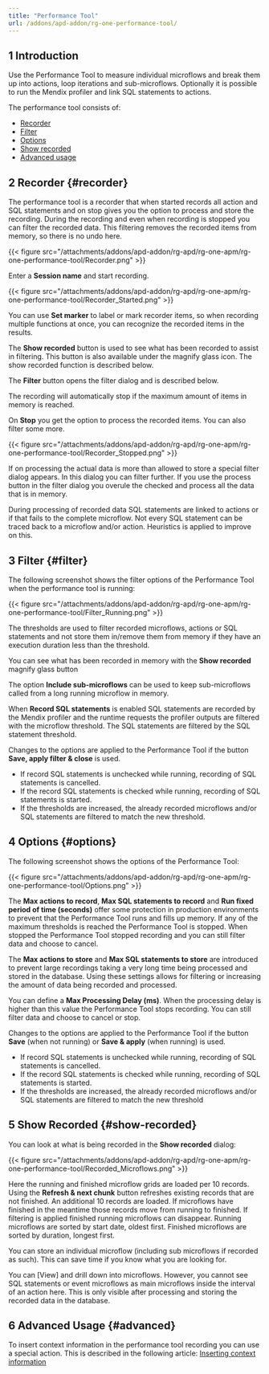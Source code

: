```yaml
---
title: "Performance Tool"
url: /addons/apd-addon/rg-one-performance-tool/
---
```


## 1 Introduction

Use the Performance Tool to measure individual microflows and break them up into actions, loop iterations and sub-microflows. Optionally it is possible to run the Mendix profiler and link SQL statements to actions.

The performance tool consists of:

* [Recorder](#recorder)
* [Filter](#filter)
* [Options](#options)
* [Show recorded](#show-recorded)
* [Advanced usage](#advanced)

## 2 Recorder {#recorder}

The performance tool is a recorder that when started records all action and SQL statements and on stop gives you the option to process and store the recording. During the recording and even when recording is stopped you can filter the recorded data. This filtering removes the recorded items from memory, so there is no undo here.

{{< figure src="/attachments/addons/apd-addon/rg-apd/rg-one-apm/rg-one-performance-tool/Recorder.png" >}}

Enter a **Session name** and start recording.

{{< figure src="/attachments/addons/apd-addon/rg-apd/rg-one-apm/rg-one-performance-tool/Recorder_Started.png" >}}

You can use **Set marker** to label or mark recorder items, so when recording multiple functions at once, you can recognize the recorded items in the results.

The **Show recorded** button is used to see what has been recorded to assist in filtering. This button is also available under the magnify glass icon. The show recorded function is described below.

The **Filter** button opens the filter dialog and is described below.

The recording will automatically stop if the maximum amount of items in memory is reached.

On **Stop** you get the option to process the recorded items. You can also filter some more.

{{< figure src="/attachments/addons/apd-addon/rg-apd/rg-one-apm/rg-one-performance-tool/Recorder_Stopped.png" >}}

If on processing the actual data is more than allowed to store a special filter dialog appears. In this dialog you can filter further. If you use the process button in the filter dialog you overule the checked and process all the data that is in memory.

During processing of recorded data SQL statements are linked to actions or if that fails to the complete microflow. Not every SQL statement can be traced back to a microflow and/or action. Heuristics is applied to improve on this.

## 3 Filter {#filter}

The following screenshot shows the filter options of the Performance Tool when the performance tool is  running:

{{< figure src="/attachments/addons/apd-addon/rg-apd/rg-one-apm/rg-one-performance-tool/Filter_Running.png" >}}

The thresholds are used to filter recorded microflows, actions or SQL statements and not store them in/remove them from memory if they have an execution duration less than the threshold.

You can see what has been recorded in memory with the **Show recorded** magnify glass button

The option **Include sub-microflows** can be used to keep sub-microflows called from a long running microflow in memory.

When **Record SQL statements** is enabled SQL statements are recorded by the Mendix profiler and the  runtime requests the profiler outputs are filtered with the microflow threshold. The SQL statements are  filtered by the SQL statement threshold.

Changes to the options are applied to the Performance Tool if the button **Save, apply filter & close**
is used.

* If record SQL statements is unchecked while running, recording of SQL statements is cancelled.
* If the record SQL statements is checked while running, recording of SQL statements is started.
* If the thresholds are increased, the already recorded microflows and/or SQL statements are filtered to match the new threshold.

## 4 Options {#options}

The following screenshot shows the options of the Performance Tool:

{{< figure src="/attachments/addons/apd-addon/rg-apd/rg-one-apm/rg-one-performance-tool/Options.png" >}}

The **Max actions to record**, **Max SQL statements to record** and **Run fixed period of time (seconds)**
 offer some protection in production environments to prevent that the Performance Tool runs and fills up memory. If any of the maximum thresholds is reached the Performance Tool is stopped. When stopped the Performance Tool stopped recording and you can still filter data and choose to cancel.

The **Max actions to store** and **Max SQL statements to store** are introduced to prevent large recordings taking a very long time being processed and stored in the database. Using these settings allows for filtering or increasing the amount of data being recorded and processed.

You can define a **Max Processing Delay (ms)**. When the processing delay is higher than this value the Performance Tool stops recording. You can still filter data and choose to cancel or stop.

Changes to the options are applied to the Performance Tool if the button **Save** (when not running) or **Save & apply** (when running) is used.

* If record SQL statements is unchecked while running, recording of SQL statements is cancelled.
* If the record SQL statements is checked while running, recording of SQL statements is started.
* If the thresholds are increased, the already recorded microflows and/or SQL statements are filtered to match the new threshold

## 5 Show Recorded {#show-recorded}

You can look at what is being recorded in the **Show recorded** dialog:

{{< figure src="/attachments/addons/apd-addon/rg-apd/rg-one-apm/rg-one-performance-tool/Recorded_Microflows.png" >}}

Here the running and finished microflow grids are loaded per 10 records. Using the **Refresh & next chunk**
 button refreshes existing records that are not finished. An additional 10 records are loaded. If microflows have finished in the meantime those records move from running to finished. If filtering is applied finished running microflows can disappear. Running microflows are sorted by start date, oldest first. Finished microflows are sorted by duration, longest first.

You can store an individual microflow (including sub microflows if recorded as such). This can save time if you know what you are looking for.

You can [View] and drill down into microflows. However, you cannot see SQL statements or event microflows as main microflows inside the interval of an action here. This is only visible after processing and storing the recorded data in the database.

## 6 Advanced Usage {#advanced}

To insert context information in the performance tool recording you can use a special action. This is described in the following article: [Inserting context information](/addons/apd-addon/rg-one-inserting-context-information/)
